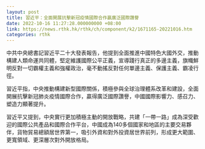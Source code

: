 ```yaml
---
layout: post
title: 習近平：全面開展抗擊新冠疫情國際合作贏廣泛國際讚譽
date: 2022-10-16 11:27:28.000000000 +08:00
link: https://news.rthk.hk/rthk/ch/component/k2/1671165-20221016.htm
categories: rthk
---
```


中共中央總書記習近平二十大發表報告，他提到全面推進中國特色大國外交，推動構建人類命運共同體，堅定維護國際公平正義，宣導踐行真正的多邊主義，旗幟鮮明反對一切霸權主義和強權政治，毫不動搖反對任何單邊主義、保護主義、霸凌行徑。

習近平指，中央推動構建新型國際關係，積極參與全球治理體系改革和建設，全面開展抗擊新冠肺炎疫情國際合作，贏得廣泛國際讚譽，中國國際影響力、感召力、塑造力顯著提升。

習近平又提到，中央實行更加積極主動的開放戰略，共建「一帶一路」成為深受歡迎的國際公共產品和國際合作平台，中國成為140多個國家和地區的主要交易夥伴，貨物貿易總額居世界第一，吸引外資和對外投資居世界前列，形成更大範圍、更寬領域、更深層次對外開放格局。
